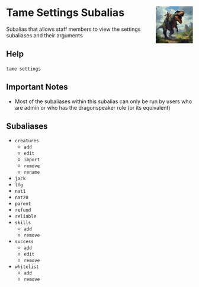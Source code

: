 <h1>Tame Settings Subalias<img align="right" src="../../Data/main.png" width="100px"></h1>

Subalias that allows staff members to view the settings subaliases and their arguments

## Help
`tame settings`

## Important Notes
- Most of the subaliases within this subalias can only be run by users who are admin or who has the dragonspeaker role (or its equivalent)

## Subaliases
- `creatures`
    - `add`
    - `edit`
    - `import`
    - `remove`
    - `rename`
- `jack`
- `lfg`
- `nat1`
- `nat20`
- `parent`
- `refund`
- `reliable`
- `skills`
    - `add`
    - `remove`
- `success`
    - `add`
    - `edit`
    - `remove`
- `whitelist`
    - `add`
    - `remove`